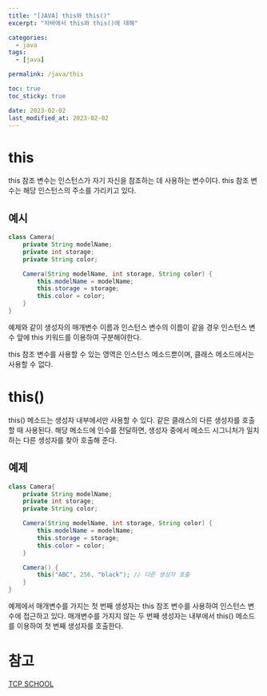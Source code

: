 ```yaml
---
title: "[JAVA] this와 this()"
excerpt: "자바에서 this와 this()에 대해"

categories:
  - java
tags:
  - [java]

permalink: /java/this

toc: true
toc_sticky: true

date: 2023-02-02
last_modified_at: 2023-02-02
---
```


# this

this 참조 변수는 인스턴스가 자기 자신을 참조하는 데 사용하는 변수이다. this 참조 변수는 해당 인스턴스의 주소를 가리키고 있다.

## 예시

```java
class Camera{
    private String modelName;
    private int storage;
    private String color;

    Camera(String modelName, int storage, String color) {
        this.modelName = modelName;
        this.storage = storage;
        this.color = color;
    }
}
```

예제와 같이 생성자의 매개변수 이름과 인스턴스 변수의 이름이 같을 경우 인스턴스 변수 앞에 this 키워드를 이용하여 구분해야한다. 

this 참조 변수를 사용할 수 있는 영역은 인스턴스 메소드뿐이며, 클래스 메소드에서는 사용할 수 없다. 

# this()

this() 메소드는 생성자 내부에서만 사용할 수 있다. 같은 클래스의 다른 생성자를 호출할 때 사용된다. 해당 메소드에 인수를 전달하면, 생성자 중에서 메소드 시그니처가 일치하는 다른 생성자를 찾아 호출해 준다.

## 예제

```java
class Camera{
    private String modelName;
    private int storage;
    private String color;

    Camera(String modelName, int storage, String color) {
        this.modelName = modelName;
        this.storage = storage;
        this.color = color;
    }

    Camera() {
        this("ABC", 256, "black"); // 다른 생성자 호출
    }
}
```

예제에서 매개변수를 가지는 첫 번째 생성자는 this 참조 변수를 사용하여 인스턴스 변수에 접근하고 있다. 매개변수를 가지지 않는 두 번째 생성자는 내부에서 this() 메소드를 이용하여 첫 번째 생성자를 호출한다.

# 참고

[TCP SCHOOL](http://www.tcpschool.com/java/java_methodConstructor_this)